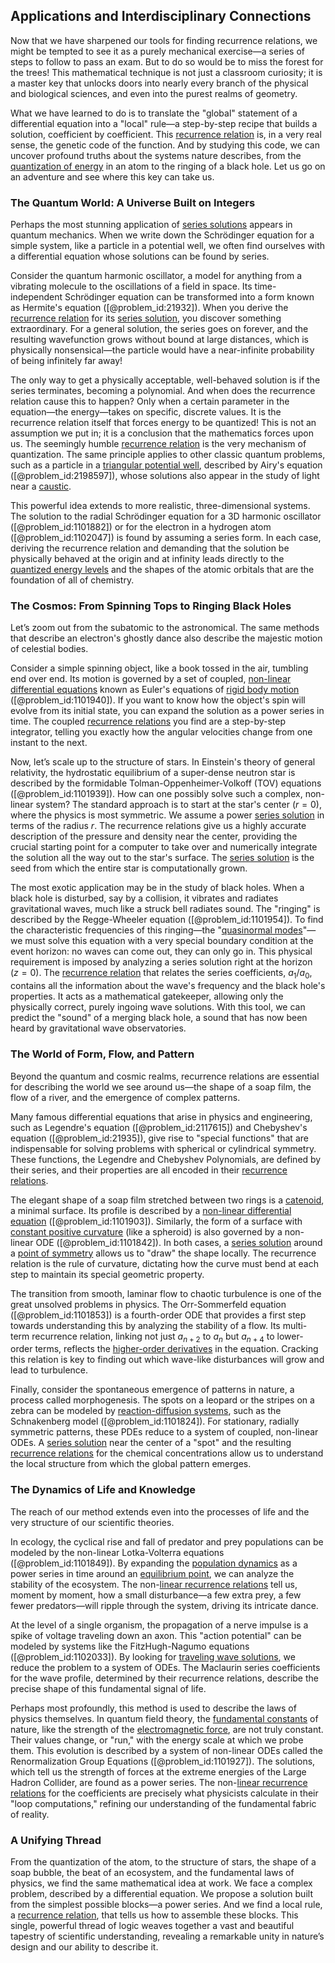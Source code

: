 ## Applications and Interdisciplinary Connections

Now that we have sharpened our tools for finding recurrence relations, we might be tempted to see it as a purely mechanical exercise—a series of steps to follow to pass an exam. But to do so would be to miss the forest for the trees! This mathematical technique is not just a classroom curiosity; it is a master key that unlocks doors into nearly every branch of the physical and biological sciences, and even into the purest realms of geometry.

What we have learned to do is to translate the "global" statement of a differential equation into a "local" rule—a step-by-step recipe that builds a solution, coefficient by coefficient. This [recurrence relation](@article_id:140545) is, in a very real sense, the genetic code of the function. And by studying this code, we can uncover profound truths about the systems nature describes, from the [quantization of energy](@article_id:137331) in an atom to the ringing of a black hole. Let us go on an adventure and see where this key can take us.

### The Quantum World: A Universe Built on Integers

Perhaps the most stunning application of [series solutions](@article_id:170060) appears in quantum mechanics. When we write down the Schrödinger equation for a simple system, like a particle in a potential well, we often find ourselves with a differential equation whose solutions can be found by series.

Consider the quantum harmonic oscillator, a model for anything from a vibrating molecule to the oscillations of a field in space. Its time-independent Schrödinger equation can be transformed into a form known as Hermite's equation ([@problem_id:21932]). When you derive the [recurrence relation](@article_id:140545) for its [series solution](@article_id:199789), you discover something extraordinary. For a general solution, the series goes on forever, and the resulting wavefunction grows without bound at large distances, which is physically nonsensical—the particle would have a near-infinite probability of being infinitely far away!

The only way to get a physically acceptable, well-behaved solution is if the series terminates, becoming a polynomial. And when does the recurrence relation cause this to happen? Only when a certain parameter in the equation—the energy—takes on specific, discrete values. It is the recurrence relation itself that forces energy to be quantized! This is not an assumption we put in; it is a conclusion that the mathematics forces upon us. The seemingly humble [recurrence relation](@article_id:140545) is the very mechanism of quantization. The same principle applies to other classic quantum problems, such as a particle in a [triangular potential well](@article_id:203790), described by Airy's equation ([@problem_id:2198597]), whose solutions also appear in the study of light near a [caustic](@article_id:164465).

This powerful idea extends to more realistic, three-dimensional systems. The solution to the radial Schrödinger equation for a 3D harmonic oscillator ([@problem_id:1101882]) or for the electron in a hydrogen atom ([@problem_id:1102047]) is found by assuming a series form. In each case, deriving the recurrence relation and demanding that the solution be physically behaved at the origin and at infinity leads directly to the [quantized energy levels](@article_id:140417) and the shapes of the atomic orbitals that are the foundation of all of chemistry.

### The Cosmos: From Spinning Tops to Ringing Black Holes

Let’s zoom out from the subatomic to the astronomical. The same methods that describe an electron's ghostly dance also describe the majestic motion of celestial bodies.

Consider a simple spinning object, like a book tossed in the air, tumbling end over end. Its motion is governed by a set of coupled, [non-linear differential equations](@article_id:175435) known as Euler's equations of [rigid body motion](@article_id:144197) ([@problem_id:1101940]). If you want to know how the object's spin will evolve from its initial state, you can expand the solution as a power series in time. The coupled [recurrence relations](@article_id:276118) you find are a step-by-step integrator, telling you exactly how the angular velocities change from one instant to the next.

Now, let’s scale up to the structure of stars. In Einstein's theory of general relativity, the hydrostatic equilibrium of a super-dense neutron star is described by the formidable Tolman-Oppenheimer-Volkoff (TOV) equations ([@problem_id:1101939]). How can one possibly solve such a complex, non-linear system? The standard approach is to start at the star's center ($r=0$), where the physics is most symmetric. We assume a power [series solution](@article_id:199789) in terms of the radius $r$. The recurrence relations give us a highly accurate description of the pressure and density near the center, providing the crucial starting point for a computer to take over and numerically integrate the solution all the way out to the star's surface. The [series solution](@article_id:199789) is the seed from which the entire star is computationally grown.

The most exotic application may be in the study of black holes. When a black hole is disturbed, say by a collision, it vibrates and radiates gravitational waves, much like a struck bell radiates sound. The "ringing" is described by the Regge-Wheeler equation ([@problem_id:1101954]). To find the characteristic frequencies of this ringing—the "[quasinormal modes](@article_id:264044)"—we must solve this equation with a very special boundary condition at the event horizon: no waves can come out, they can only go in. This physical requirement is imposed by analyzing a series solution right at the horizon ($z=0$). The [recurrence relation](@article_id:140545) that relates the series coefficients, $a_1/a_0$, contains all the information about the wave's frequency and the black hole's properties. It acts as a mathematical gatekeeper, allowing only the physically correct, purely ingoing wave solutions. With this tool, we can predict the "sound" of a merging black hole, a sound that has now been heard by gravitational wave observatories.

### The World of Form, Flow, and Pattern

Beyond the quantum and cosmic realms, recurrence relations are essential for describing the world we see around us—the shape of a soap film, the flow of a river, and the emergence of complex patterns.

Many famous differential equations that arise in physics and engineering, such as Legendre's equation ([@problem_id:2117615]) and Chebyshev's equation ([@problem_id:21935]), give rise to "special functions" that are indispensable for solving problems with spherical or cylindrical symmetry. These functions, the Legendre and Chebyshev Polynomials, are defined by their series, and their properties are all encoded in their [recurrence relations](@article_id:276118).

The elegant shape of a soap film stretched between two rings is a [catenoid](@article_id:271133), a minimal surface. Its profile is described by a [non-linear differential equation](@article_id:163081) ([@problem_id:1101903]). Similarly, the form of a surface with [constant positive curvature](@article_id:267552) (like a spheroid) is also governed by a non-linear ODE ([@problem_id:1101842]). In both cases, a [series solution](@article_id:199789) around a [point of symmetry](@article_id:174342) allows us to "draw" the shape locally. The recurrence relation is the rule of curvature, dictating how the curve must bend at each step to maintain its special geometric property.

The transition from smooth, laminar flow to chaotic turbulence is one of the great unsolved problems in physics. The Orr-Sommerfeld equation ([@problem_id:1101853]) is a fourth-order ODE that provides a first step towards understanding this by analyzing the stability of a flow. Its multi-term recurrence relation, linking not just $a_{n+2}$ to $a_n$ but $a_{n+4}$ to lower-order terms, reflects the [higher-order derivatives](@article_id:140388) in the equation. Cracking this relation is key to finding out which wave-like disturbances will grow and lead to turbulence.

Finally, consider the spontaneous emergence of patterns in nature, a process called morphogenesis. The spots on a leopard or the stripes on a zebra can be modeled by [reaction-diffusion systems](@article_id:136406), such as the Schnakenberg model ([@problem_id:1101824]). For stationary, radially symmetric patterns, these PDEs reduce to a system of coupled, non-linear ODEs. A [series solution](@article_id:199789) near the center of a "spot" and the resulting [recurrence relations](@article_id:276118) for the chemical concentrations allow us to understand the local structure from which the global pattern emerges.

### The Dynamics of Life and Knowledge

The reach of our method extends even into the processes of life and the very structure of our scientific theories.

In ecology, the cyclical rise and fall of predator and prey populations can be modeled by the non-linear Lotka-Volterra equations ([@problem_id:1101849]). By expanding the [population dynamics](@article_id:135858) as a power series in time around an [equilibrium point](@article_id:272211), we can analyze the stability of the ecosystem. The non-[linear recurrence relations](@article_id:272882) tell us, moment by moment, how a small disturbance—a few extra prey, a few fewer predators—will ripple through the system, driving its intricate dance.

At the level of a single organism, the propagation of a nerve impulse is a spike of voltage traveling down an axon. This "action potential" can be modeled by systems like the FitzHugh-Nagumo equations ([@problem_id:1102033]). By looking for [traveling wave solutions](@article_id:272415), we reduce the problem to a system of ODEs. The Maclaurin series coefficients for the wave profile, determined by their recurrence relations, describe the precise shape of this fundamental signal of life.

Perhaps most profoundly, this method is used to describe the laws of physics themselves. In quantum field theory, the [fundamental constants](@article_id:148280) of nature, like the strength of the [electromagnetic force](@article_id:276339), are not truly constant. Their values change, or "run," with the energy scale at which we probe them. This evolution is described by a system of non-linear ODEs called the Renormalization Group Equations ([@problem_id:1101927]). The solutions, which tell us the strength of forces at the extreme energies of the Large Hadron Collider, are found as a power series. The non-[linear recurrence relations](@article_id:272882) for the coefficients are precisely what physicists calculate in their "loop computations," refining our understanding of the fundamental fabric of reality.

### A Unifying Thread

From the quantization of the atom, to the structure of stars, the shape of a soap bubble, the beat of an ecosystem, and the fundamental laws of physics, we find the same mathematical idea at work. We face a complex problem, described by a differential equation. We propose a solution built from the simplest possible blocks—a power series. And we find a local rule, a [recurrence relation](@article_id:140545), that tells us how to assemble these blocks. This single, powerful thread of logic weaves together a vast and beautiful tapestry of scientific understanding, revealing a remarkable unity in nature’s design and our ability to describe it.